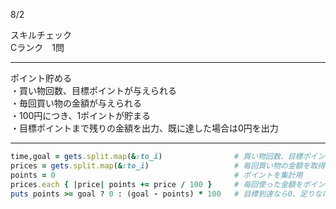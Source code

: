 8/2
  
スキルチェック  
Cランク　1問  
  
-------------------------------------------
ポイント貯める  
・買い物回数、目標ポイントが与えられる  
・毎回買い物の金額が与えられる  
・100円につき、1ポイントが貯まる  
・目標ポイントまで残りの金額を出力、既に達した場合は0円を出力  

-------------------------------------------
  
```ruby
time,goal = gets.split.map(&:to_i)                # 買い物回数、目標ポイントを取得
prices = gets.split.map(&:to_i)                   # 毎回買い物の金額を取得
points = 0                                        # ポイントを集計用
prices.each { |price| points += price / 100 }     # 毎回使った金額をポイントに換算
puts points >= goal ? 0 : (goal - points) * 100   # 目標到達なら0、足りなければ必要な金額を出力
```
